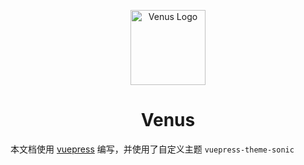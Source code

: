 <p align="center">
  <a
    href="https://venus.leoku.top/"
    target="_blank"
    rel="noopener noreferrer">
    <img
      width="120"
      src="https://gitee.com/chinesee/images/raw/master/magic/venus-logo.png"
      alt="Venus Logo">
  </a>
</p>

<h1 align="center">Venus</h1>

本文档使用 [vuepress](https://vuepress.vuejs.org/zh/) 编写，并使用了自定义主题 `vuepress-theme-sonic`
